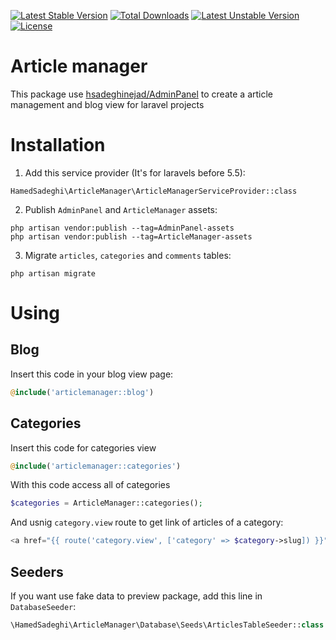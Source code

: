 [![Latest Stable Version](https://poser.pugx.org/hamed-sadeghinejad/article-manager/v/stable)](https://packagist.org/packages/hamed-sadeghinejad/article-manager)
[![Total Downloads](https://poser.pugx.org/hamed-sadeghinejad/article-manager/downloads)](https://packagist.org/packages/hamed-sadeghinejad/article-manager)
[![Latest Unstable Version](https://poser.pugx.org/hamed-sadeghinejad/article-manager/v/unstable)](https://packagist.org/packages/hamed-sadeghinejad/article-manager)
[![License](https://poser.pugx.org/hamed-sadeghinejad/article-manager/license)](https://packagist.org/packages/hamed-sadeghinejad/article-manager)
# Article manager
This package use [hsadeghinejad/AdminPanel](https://github.com/hsadeghinejad/AdminPanel) to create a article management and blog view for laravel projects

# Installation
1. Add this service provider (It's for laravels before 5.5):
```
HamedSadeghi\ArticleManager\ArticleManagerServiceProvider::class
```

2. Publish `AdminPanel` and `ArticleManager` assets:
```
php artisan vendor:publish --tag=AdminPanel-assets
php artisan vendor:publish --tag=ArticleManager-assets
```

3. Migrate `articles`, `categories` and `comments` tables:
```
php artisan migrate
```

# Using

## Blog
Insert this code in your blog view page:
```php
@include('articlemanager::blog')
```

## Categories
Insert this code for categories view
```php
@include('articlemanager::categories')
```

With this code access all of categories
```php
$categories = ArticleManager::categories();
```
And usnig `category.view` route to get link of articles of a category:
```php
<a href="{{ route('category.view', ['category' => $category->slug]) }}">$category->title</a>
```

## Seeders
If you want use fake data to preview package, add this line in `DatabaseSeeder`:
```php
\HamedSadeghi\ArticleManager\Database\Seeds\ArticlesTableSeeder::class
```
